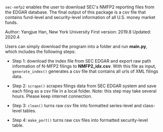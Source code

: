 `sec-nmfp2` enables the user to download SEC's NMFP2 reporting files from the EDGAR database. The final output of this package is a csv file that contains fund-level and security-level information of all U.S. money market funds.

Author: Yangjue Han, New York University
First version: 2019.8
Updated: 2020.4

Users can simply download the program into a folder and run **main.py**, which includes the following steps:

- Step 1: download the index file from SEC EDGAR and export raw path information of N-MFP2 filings to **NMFP2_idx.csv**. With this file as input, `generate_index()` generates a csv file that contains all urls of XML filings data.

- Step 2: `scrape()` scrapes filings data from SEC EDGAR system and save each filing as a csv file in a local folder. Note: this step may take several hours. Please keep internet connection.

- Step 3: `clean()` turns raw csv file into formatted series-level and class-level tables.

- Step 4: `make_port()` turns raw csv files into formatted security-level table.
